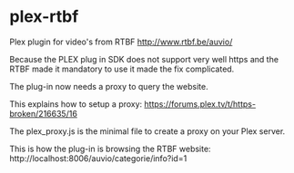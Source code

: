 plex-rtbf
===============

Plex plugin for video's from RTBF http://www.rtbf.be/auvio/

Because the PLEX plug in SDK does not support very well https and the RTBF made it mandatory to use it made the fix complicated.

The plug-in now needs a proxy to query the website.

This explains how to setup a proxy:
https://forums.plex.tv/t/https-broken/216635/16

The plex_proxy.js is the minimal file to create a proxy on your Plex server.

This is how the plug-in is browsing the RTBF website:
http://localhost:8006/auvio/categorie/info?id=1

